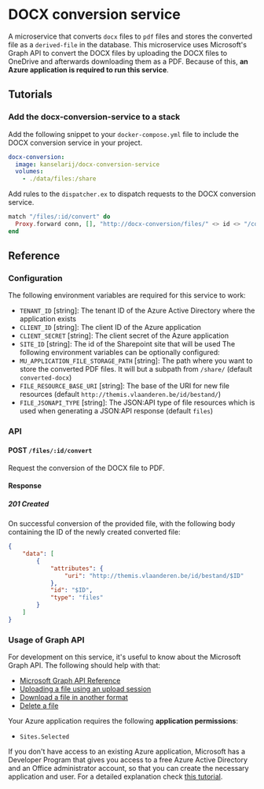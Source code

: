 # DOCX conversion service

A microservice that converts `docx` files to `pdf` files and stores the converted file as a `derived-file` in the database. This microservice uses Microsoft's Graph API to convert the DOCX files by uploading the DOCX files to OneDrive and afterwards downloading them as a PDF. Because of this, **an Azure application is required to run this service**.


## Tutorials
### Add the docx-conversion-service to a stack
Add the following snippet to your `docker-compose.yml` file to include the DOCX conversion service in your project.

```yml
docx-conversion:
  image: kanselarij/docx-conversion-service
  volumes:
    - ./data/files:/share
```

Add rules to the `dispatcher.ex` to dispatch requests to the DOCX conversion service.

```ex
match "/files/:id/convert" do
  Proxy.forward conn, [], "http://docx-conversion/files/" <> id <> "/convert"
end
```

## Reference
### Configuration
The following environment variables are required for this service to work:
 - `TENANT_ID` [string]: The tenant ID of the Azure Active Directory where the application exists
 - `CLIENT_ID` [string]: The client ID of the Azure application
 - `CLIENT_SECRET` [string]: The client secret of the Azure application
 - `SITE_ID` [string]: The id of the Sharepoint site that will be used
The following environment variables can be optionally configured:
 - `MU_APPLICATION_FILE_STORAGE_PATH` [string]: The path where you want to store the converted PDF files. It will but a subpath from `/share/` (default `converted-docx`)
 - `FILE_RESOURCE_BASE_URI` [string]: The base of the URI for new file resources (default `http://themis.vlaanderen.be/id/bestand/`)
 - `FILE_JSONAPI_TYPE` [string]: The JSON:API type of file resources which is used when generating a JSON:API response (default `files`)
 
### API

#### POST `/files/:id/convert`

Request the conversion of the DOCX file to PDF.

#### Response
##### 201 Created

On successful conversion of the provided file, with the following body containing the ID of the newly created converted file:

```json
{
	"data": [
		{
			"attributes": {
				"uri": "http://themis.vlaanderen.be/id/bestand/$ID"
			},
			"id": "$ID",
			"type": "files"
		}
	]
}
```

### Usage of Graph API

For development on this service, it's useful to know about the Microsoft Graph API. The following should help with that:
- [Microsoft Graph API Reference](https://learn.microsoft.com/en-us/graph/api/overview?view=graph-rest-1.0)
- [Uploading a file using an upload session](https://learn.microsoft.com/en-us/graph/api/driveitem-createuploadsession?view=graph-rest-1.0)
- [Download a file in another format](https://learn.microsoft.com/en-us/graph/api/driveitem-get-content-format?view=graph-rest-1.0&tabs=javascript)
- [Delete a file](https://learn.microsoft.com/en-us/graph/api/driveitem-delete?view=graph-rest-1.0&tabs=javascript)

Your Azure application requires the following **application permissions**:
- `Sites.Selected`

If you don't have access to an existing Azure application, Microsoft has a Developer Program that gives you access to a free Azure Active Directory and an Office administrator account, so that you can create the necessary application and user. For a detailed explanation check [this tutorial](docs/setting-up-microsoft-developer-program.md).
